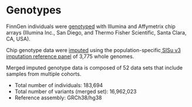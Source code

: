 # Genotypes

FinnGen individuals were [genotyped](genotype-data.md) with Illumina and Affymetrix chip arrays \(Illumina Inc., San Diego, and Thermo Fisher Scientific, Santa Clara, CA, USA\).

Chip genotype data were [imputed](genotype-imputation.md) using the population-specific[ SISu v3 imputation reference panel](sisu-reference-panel.md) of 3,775 whole genomes.

Merged imputed genotype data is composed of 52 data sets that include samples from multiple cohorts.

* Total number of individuals: 183,694
* Total number of variants \(merged set\): 16,962,023
* Reference assembly: GRCh38/hg38

